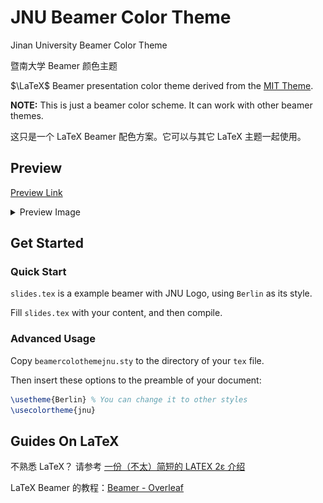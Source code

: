# JNU Beamer Color Theme

Jinan University Beamer Color Theme

暨南大学 Beamer 颜色主题

$\LaTeX$ Beamer presentation color theme derived from the [MIT Theme](https://github.com/jtriley/mit-beamer).

**NOTE:** This is just a beamer color scheme. It can work with other beamer themes.

这只是一个 LaTeX Beamer 配色方案。它可以与其它 LaTeX 主题一起使用。

## Preview

[Preview Link](slides.pdf)

<details>
  <summary>Preview Image</summary>

![](preview/main.png)
![](preview/last.png)

</details>

## Get Started

### Quick Start

`slides.tex` is a example beamer with JNU Logo, using `Berlin` as its style.

Fill `slides.tex` with your content, and then compile.

### Advanced Usage

Copy `beamercolothemejnu.sty` to the directory of your `tex` file.

Then insert these options to the preamble of your document:

```LaTeX
\usetheme{Berlin} % You can change it to other styles
\usecolortheme{jnu}
```

## Guides On LaTeX

不熟悉 LaTeX？ 请参考 [一份（不太）简短的 LATEX 2ε 介绍](http://mirrors.ctan.org/info/lshort/chinese/lshort-zh-cn.pdf)

LaTeX Beamer 的教程：[Beamer - Overleaf](https://www.overleaf.com/learn/latex/Beamer)
